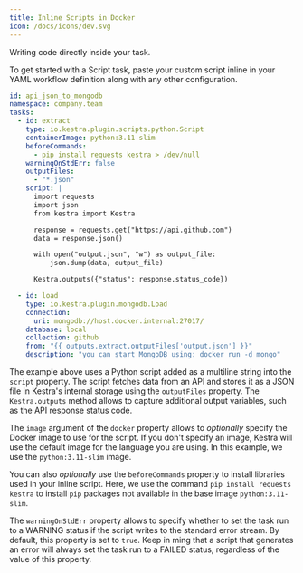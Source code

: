 ```yaml
---
title: Inline Scripts in Docker
icon: /docs/icons/dev.svg
---
```


Writing code directly inside your task.

To get started with a Script task, paste your custom script inline in your YAML workflow definition along with any other configuration.

```yaml
id: api_json_to_mongodb
namespace: company.team
tasks:
  - id: extract
    type: io.kestra.plugin.scripts.python.Script
    containerImage: python:3.11-slim
    beforeCommands:
      - pip install requests kestra > /dev/null
    warningOnStdErr: false
    outputFiles:
      - "*.json"
    script: |
      import requests
      import json
      from kestra import Kestra

      response = requests.get("https://api.github.com")
      data = response.json()

      with open("output.json", "w") as output_file:
          json.dump(data, output_file)

      Kestra.outputs({"status": response.status_code})

  - id: load
    type: io.kestra.plugin.mongodb.Load
    connection:
      uri: mongodb://host.docker.internal:27017/
    database: local
    collection: github
    from: "{{ outputs.extract.outputFiles['output.json'] }}"
    description: "you can start MongoDB using: docker run -d mongo"
```

The example above uses a Python script added as a multiline string into the `script` property. The script fetches data from an API and stores it as a JSON file in Kestra's internal storage using the `outputFiles` property. The `Kestra.outputs` method allows to capture additional output variables, such as the API response status code.

The `image` argument of the `docker` property allows to *optionally* specify the Docker image to use for the script. If you don't specify an image, Kestra will use the default image for the language you are using. In this example, we use the `python:3.11-slim` image.

You can also *optionally* use the `beforeCommands` property to install libraries used in your inline script. Here, we use the command `pip install requests kestra` to install `pip` packages not available in the base image `python:3.11-slim`.

The `warningOnStdErr` property allows to specify whether to set the task run to a WARNING status if the script writes to the standard error stream. By default, this property is set to `true`. Keep in ming that a script that generates an error will always set the task run to a FAILED status, regardless of the value of this property.